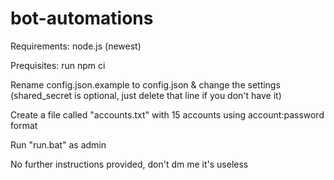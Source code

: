 # bot-automations
Requirements: node.js (newest)

Prequisites: run npm ci


Rename config.json.example to config.json & change the settings (shared_secret is optional, just delete that line if you don't have it)

Create a file called "accounts.txt" with 15 accounts using account:password format

Run "run.bat" as admin

No further instructions provided, don't dm me it's useless
